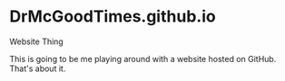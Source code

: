 # DrMcGoodTimes.github.io
Website Thing

This is going to be me playing around with a website hosted on GitHub.  That's about it.
